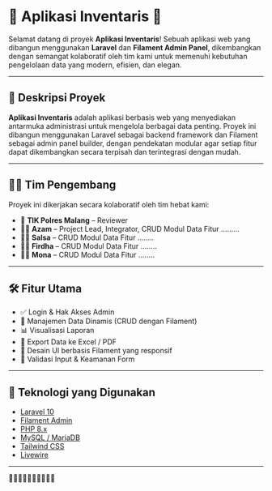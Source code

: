 # 🚀 Aplikasi Inventaris 🚀

Selamat datang di proyek **Aplikasi Inventaris**!
Sebuah aplikasi web yang dibangun menggunakan **Laravel** dan **Filament Admin Panel**, dikembangkan dengan semangat kolaboratif oleh tim kami untuk memenuhi kebutuhan pengelolaan data yang modern, efisien, dan elegan.

---

## 📌 Deskripsi Proyek

**Aplikasi Inventaris** adalah aplikasi berbasis web yang menyediakan antarmuka administrasi untuk mengelola berbagai data penting. Proyek ini dibangun menggunakan Laravel sebagai backend framework dan Filament sebagai admin panel builder, dengan pendekatan modular agar setiap fitur dapat dikembangkan secara terpisah dan terintegrasi dengan mudah.

---

## 👨‍💻 Tim Pengembang

Proyek ini dikerjakan secara kolaboratif oleh tim hebat kami:

- 👤 **TIK Polres Malang** – Reviewer
- 👩‍💻 **Azam** – Project Lead, Integrator, CRUD Modul Data Fitur .........
- 👩‍💻 **Salsa** – CRUD Modul Data Fitur ........
- 👩‍💻 **Firdha** – CRUD Modul Data Fitur ........
- 👩‍💻 **Mona** – CRUD Modul Data Fitur ........

---

## 🛠️ Fitur Utama

- ✅ Login & Hak Akses Admin
- 📄 Manajemen Data Dinamis (CRUD dengan Filament)
- 📊 Visualisasi Laporan
- 📁 Export Data ke Excel / PDF
- 🎨 Desain UI berbasis Filament yang responsif
- 🔐 Validasi Input & Keamanan Form

---

## 🧱 Teknologi yang Digunakan

- [Laravel 10](https://laravel.com/)
- [Filament Admin](https://filamentphp.com/)
- [PHP 8.x](https://www.php.net/)
- [MySQL / MariaDB](https://www.mysql.com/)
- [Tailwind CSS](https://tailwindcss.com/)
- [Livewire](https://laravel-livewire.com/)

---

🚀🚀🚀🚀🚀🚀🚀🚀🚀🚀



